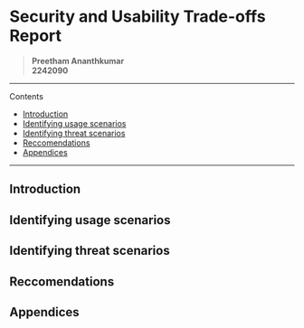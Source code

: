 <!-- omit in toc -->
# Security and Usability Trade-offs Report

> __Preetham Ananthkumar__<br>
> __2242090__
___

Contents

- [Introduction](#introduction)
- [Identifying usage scenarios](#identifying-usage-scenarios)
- [Identifying threat scenarios](#identifying-threat-scenarios)
- [Reccomendations](#reccomendations)
- [Appendices](#appendices)

___

## Introduction

## Identifying usage scenarios

## Identifying threat scenarios

## Reccomendations

## Appendices
